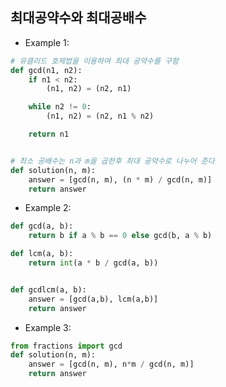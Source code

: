 ## 최대공약수와 최대공배수

* Example 1:

```python
# 유클리드 호제법을 이용하여 최대 공약수를 구함
def gcd(n1, n2):
    if n1 < n2:
        (n1, n2) = (n2, n1)

    while n2 != 0:
        (n1, n2) = (n2, n1 % n2)

    return n1


# 최소 공배수는 n과 m을 곱한후 최대 공약수로 나누어 준다
def solution(n, m):
    answer = [gcd(n, m), (n * m) / gcd(n, m)]
    return answer
```

* Example 2:

```python
def gcd(a, b):
    return b if a % b == 0 else gcd(b, a % b)

def lcm(a, b):
    return int(a * b / gcd(a, b))


def gcdlcm(a, b):
    answer = [gcd(a,b), lcm(a,b)]
    return answer
```

* Example 3:


```python
from fractions import gcd 
def solution(n, m):
    answer = [gcd(n, m), n*m / gcd(n, m)]
    return answer
```
